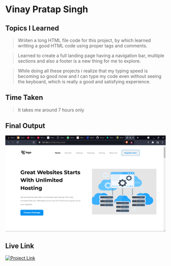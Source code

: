 # **Vinay Pratap Singh** #

## **Topics I Learned** ##
>Wriiten a long HTML file code for this project, by which learned writting a good HTML code using proper tags and comments.

>Learned to create a full landing page having a navigation bar, multiple sections and also a footer is a new thing for me to explore.

>While doing all these projects i realize that my typing speed is becoming so good now and I can type my code even without seeing the keyboard, which is really a good and satisfying experience.

 
## **Time Taken** ##
>It takes me around 7 hours only
## **Final Output** ##
![Final Output](./project%2011%20output.png)
## **Live Link** ##
<a href="https://live-class-project-11-harvi.netlify.app/" 
class="button big"><img alt="Project Link" src="https://img.shields.io/badge/Project%20Link-Live%20Project%2011-brightgreen"></a>